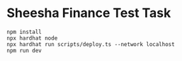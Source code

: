 # Sheesha Finance Test Task


```shell
npm install
npx hardhat node
npx hardhat run scripts/deploy.ts --network localhost
npm run dev
```

